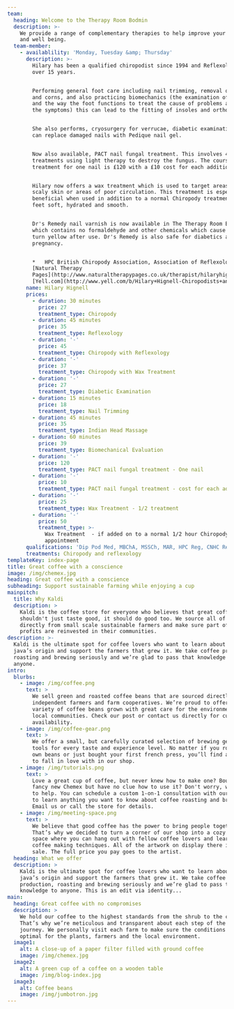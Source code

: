 ```yaml
---
team:
  heading: Welcome to the Therapy Room Bodmin
  description: >-
    We provide a range of complementary therapies to help improve your health
    and well being.
  team-member:
    - availablility: 'Monday, Tuesday &amp; Thursday'
      description: >-
        Hilary has been a qualified chiropodist since 1994 and Reflexologist for
        over 15 years.


        Performing general foot care including nail trimming, removal of callous
        and corns, and also practicing biomechanics (the examination of the gait
        and the way the foot functions to treat the cause of problems as well as
        the symptoms) this can lead to the fitting of insoles and orthotics.


        She also performs, cryosurgery for verrucae, diabetic examinations and
        can replace damaged nails with Pedique nail gel.


        Now also available, PACT nail fungal treatment. This involves 4
        treatments using light therapy to destroy the fungus. The course of
        treatment for one nail is £120 with a £10 cost for each additional nail.


        Hilary now offers a wax treatment which is used to target areas of dry,
        scaly skin or areas of poor circulation. This treatment is especially
        beneficial when used in addition to a normal Chiropody treatment leaving
        feet soft, hydrated and smooth.


        Dr's Remedy nail varnish is now available in The Therapy Room Bodmin
        which contains no formaldehyde and other chemicals which cause nails to
        turn yellow after use. Dr's Remedy is also safe for diabetics and
        pregnancy.


        *   HPC British Chiropody Association, Association of Reflexologists.*  
        [Natural Therapy
        Pages](http://www.naturaltherapypages.co.uk/therapist/hilaryhignell/13736)*  
        [Yell.com](http://www.yell.com/b/Hilary+Hignell-Chiropodists+and+Podiatrists-Bodmin-PL312DR-5854460/index.html)
      name: Hilary Hignell
      prices:
        - duration: 30 minutes
          price: 27
          treatment_type: Chiropody
        - duration: 45 minutes
          price: 35
          treatment_type: Reflexology
        - duration: '-'
          price: 45
          treatment_type: Chiropody with Reflexology
        - duration: '-'
          price: 37
          treatment_type: Chiropody with Wax Treatment
        - duration: '-'
          price: 27
          treatment_type: Diabetic Examination
        - duration: 15 minutes
          price: 18
          treatment_type: Nail Trimming
        - duration: 45 minutes
          price: 35
          treatment_type: Indian Head Massage
        - duration: 60 minutes
          price: 39
          treatment_type: Biomechanical Evaluation
        - duration: '-'
          price: 120
          treatment_type: PACT nail fungal treatment - One nail
        - duration: '-'
          price: 10
          treatment_type: PACT nail fungal treatment - cost for each additional nail
        - duration: '-'
          price: 25
          treatment_type: Wax Treatment - 1/2 treatment
        - duration: '-'
          price: 50
          treatment_type: >-
            Wax Treatment  - if added on to a normal 1/2 hour Chiropody
            appointment
      qualifications: 'Dip Pod Med, MBChA, MSSCh, MAR, HPC Reg, CNHC Reg'
      treatments: Chiropody and reflexology
templateKey: index-page
title: Great coffee with a conscience
image: /img/chemex.jpg
heading: Great coffee with a conscience
subheading: Support sustainable farming while enjoying a cup
mainpitch:
  title: Why Kaldi
  description: >
    Kaldi is the coffee store for everyone who believes that great coffee
    shouldn't just taste good, it should do good too. We source all of our beans
    directly from small scale sustainable farmers and make sure part of the
    profits are reinvested in their communities.
description: >-
  Kaldi is the ultimate spot for coffee lovers who want to learn about their
  java’s origin and support the farmers that grew it. We take coffee production,
  roasting and brewing seriously and we’re glad to pass that knowledge to
  anyone.
intro:
  blurbs:
    - image: /img/coffee.png
      text: >
        We sell green and roasted coffee beans that are sourced directly from
        independent farmers and farm cooperatives. We’re proud to offer a
        variety of coffee beans grown with great care for the environment and
        local communities. Check our post or contact us directly for current
        availability.
    - image: /img/coffee-gear.png
      text: >
        We offer a small, but carefully curated selection of brewing gear and
        tools for every taste and experience level. No matter if you roast your
        own beans or just bought your first french press, you’ll find a gadget
        to fall in love with in our shop.
    - image: /img/tutorials.png
      text: >
        Love a great cup of coffee, but never knew how to make one? Bought a
        fancy new Chemex but have no clue how to use it? Don't worry, we’re here
        to help. You can schedule a custom 1-on-1 consultation with our baristas
        to learn anything you want to know about coffee roasting and brewing.
        Email us or call the store for details.
    - image: /img/meeting-space.png
      text: >
        We believe that good coffee has the power to bring people together.
        That’s why we decided to turn a corner of our shop into a cozy meeting
        space where you can hang out with fellow coffee lovers and learn about
        coffee making techniques. All of the artwork on display there is for
        sale. The full price you pay goes to the artist.
  heading: What we offer
  description: >
    Kaldi is the ultimate spot for coffee lovers who want to learn about their
    java’s origin and support the farmers that grew it. We take coffee
    production, roasting and brewing seriously and we’re glad to pass that
    knowledge to anyone. This is an edit via identity...
main:
  heading: Great coffee with no compromises
  description: >
    We hold our coffee to the highest standards from the shrub to the cup.
    That’s why we’re meticulous and transparent about each step of the coffee’s
    journey. We personally visit each farm to make sure the conditions are
    optimal for the plants, farmers and the local environment.
  image1:
    alt: A close-up of a paper filter filled with ground coffee
    image: /img/chemex.jpg
  image2:
    alt: A green cup of a coffee on a wooden table
    image: /img/blog-index.jpg
  image3:
    alt: Coffee beans
    image: /img/jumbotron.jpg
---
```


